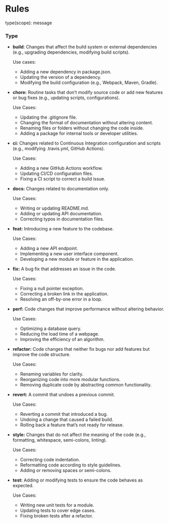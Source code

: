 # Rules
type(scope): message

### Type
- **build**: Changes that affect the build system or external dependencies (e.g., upgrading dependencies, modifying build scripts).

  Use cases:
    - Adding a new dependency in package.json.
    - Updating the version of a dependency.
    - Modifying the build configuration (e.g., Webpack, Maven, Gradle).
- **chore:** Routine tasks that don’t modify source code or add new features or bug fixes (e.g., updating scripts, configurations).

  Use Cases:
    - Updating the .gitignore file.
    - Changing the format of documentation without altering content.
    - Renaming files or folders without changing the code inside.
    - Adding a package for internal tools or developer utilities.
- **ci:** Changes related to Continuous Integration configuration and scripts (e.g., modifying .travis.yml, GitHub Actions).

  Use Cases:
    - Adding a new GitHub Actions workflow.
    - Updating CI/CD configuration files.
    - Fixing a CI script to correct a build issue.
- **docs:** Changes related to documentation only.

  Use Cases:
    - Writing or updating README.md.
    - Adding or updating API documentation.
    - Correcting typos in documentation files.
- **feat:** Introducing a new feature to the codebase.

  Use Cases:
    - Adding a new API endpoint.
    - Implementing a new user interface component.
    - Developing a new module or feature in the application.
- **fix:** A bug fix that addresses an issue in the code.

  Use Cases:
    - Fixing a null pointer exception.
    - Correcting a broken link in the application.
    - Resolving an off-by-one error in a loop.
- **perf:** Code changes that improve performance without altering behavior.

  Use Cases:
    - Optimizing a database query.
    - Reducing the load time of a webpage.
    - Improving the efficiency of an algorithm.
- **refactor:** Code changes that neither fix bugs nor add features but improve the code structure.

  Use Cases:
    - Renaming variables for clarity.
    - Reorganizing code into more modular functions.
    - Removing duplicate code by abstracting common functionality.
- **revert:** A commit that undoes a previous commit.

  Use Cases:
    - Reverting a commit that introduced a bug.
    - Undoing a change that caused a failed build.
    - Rolling back a feature that’s not ready for release.
- **style:** Changes that do not affect the meaning of the code (e.g., formatting, whitespace, semi-colons, linting).

  Use Cases:
    - Correcting code indentation.
    - Reformatting code according to style guidelines.
    - Adding or removing spaces or semi-colons.
- **test:** Adding or modifying tests to ensure the code behaves as expected.

  Use Cases:
    - Writing new unit tests for a module.
    - Updating tests to cover edge cases.
    - Fixing broken tests after a refactor.
